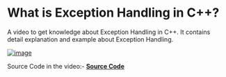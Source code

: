 # What is Exception Handling in C++?

A video to get knowledge about Exception Handling in C++.
It contains detail explanation and example about Exception Handling.

[![image](https://user-images.githubusercontent.com/63473496/143023667-46a608ce-998e-49b4-b628-c13f41952ff3.png)](https://drive.google.com/file/d/1CT6b-OMfMHYLREk4Yj1M0EmI0v1NHf0Z/view?usp=sharing)

Source Code in the video:-
[**Source Code**](./SourceCode.md)
